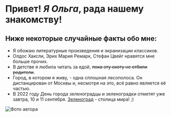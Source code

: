 # Привет! _Я Ольга_, рада нашему знакомству!
## **Ниже некоторые случайные факты обо мне**:

* Я обожаю литературные произведения и экранизации классиков.
* Олдос Хаксли, Эрих Мария Ремарк, Стефан Цвейг нравятся мне больше прочих.
* В детстве я любила читать за едой, ~~пока эту охоту не отбили родители~~.
* Город, в котором я живу, - одна сплошная лесополоса. Он дистанцирован от Москвы и, несмотря на это, всё равно является её частью.
* В 2022 году День города зеленоградцы и зеленоградки отметят уже завтра, 10 и 11 сентября. [Зеленоград](https://ru.wikipedia.org/wiki/%D0%97%D0%B5%D0%BB%D0%B5%D0%BD%D0%BE%D0%B3%D1%80%D0%B0%D0%B4) - столица мира! ;)


![Фото автора](/desktop/IMG_20201225_112020.jpg)